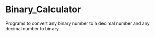 # Binary_Calculator
Programs to convert any binary number to a decimal number and any decimal number to binary.
